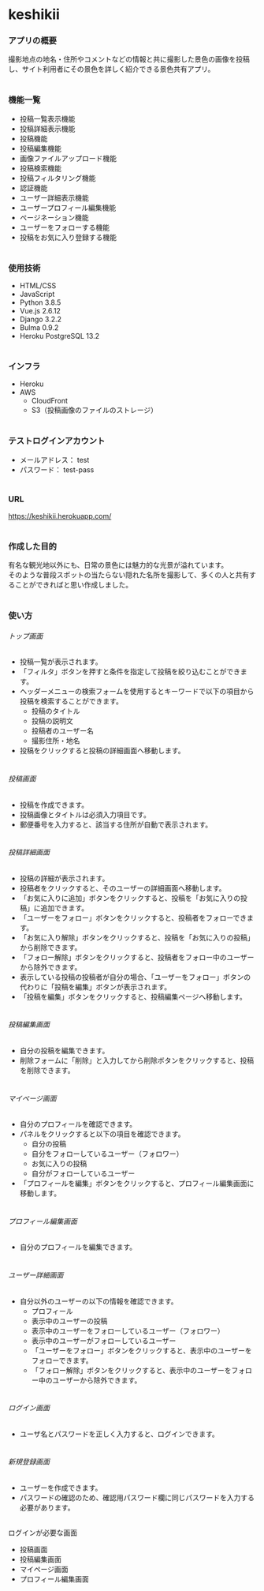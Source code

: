 # keshikii

### アプリの概要

撮影地点の地名・住所やコメントなどの情報と共に撮影した景色の画像を投稿し、サイト利用者にその景色を詳しく紹介できる景色共有アプリ。<br><br>


### 機能一覧

- 投稿一覧表示機能
- 投稿詳細表示機能
- 投稿機能
- 投稿編集機能
- 画像ファイルアップロード機能
- 投稿検索機能
- 投稿フィルタリング機能
- 認証機能
- ユーザー詳細表示機能
- ユーザープロフィール編集機能
- ページネーション機能
- ユーザーをフォローする機能
- 投稿をお気に入り登録する機能<br><br>


### 使用技術

- HTML/CSS
- JavaScript 
- Python 3.8.5
- Vue.js 2.6.12
- Django 3.2.2
- Bulma 0.9.2
- Heroku PostgreSQL 13.2<br><br>


### インフラ

- Heroku
- AWS
  - CloudFront
  - S3（投稿画像のファイルのストレージ）<br><br>


### テストログインアカウント

- メールアドレス： test
- パスワード： test-pass<br><br>


### URL

https://keshikii.herokuapp.com/<br><br>


### 作成した目的

有名な観光地以外にも、日常の景色には魅力的な光景が溢れています。<br>
そのような普段スポットの当たらない隠れた名所を撮影して、多くの人と共有することができればと思い作成しました。<br><br>


### 使い方

###### トップ画面
- 投稿一覧が表示されます。
- 「フィルタ」ボタンを押すと条件を指定して投稿を絞り込むことができます。
- ヘッダーメニューの検索フォームを使用するとキーワードで以下の項目から投稿を検索することができます。
  - 投稿のタイトル
  - 投稿の説明文
  - 投稿者のユーザー名
  - 撮影住所・地名
- 投稿をクリックすると投稿の詳細画面へ移動します。<br><br>

###### 投稿画面
- 投稿を作成できます。
- 投稿画像とタイトルは必須入力項目です。
- 郵便番号を入力すると、該当する住所が自動で表示されます。<br><br>

###### 投稿詳細画面
- 投稿の詳細が表示されます。
- 投稿者をクリックすると、そのユーザーの詳細画面へ移動します。
- 「お気に入りに追加」ボタンをクリックすると、投稿を「お気に入りの投稿」に追加できます。
- 「ユーザーをフォロー」ボタンをクリックすると、投稿者をフォローできます。
- 「お気に入り解除」ボタンをクリックすると、投稿を「お気に入りの投稿」から削除できます。
- 「フォロー解除」ボタンをクリックすると、投稿者をフォロー中のユーザーから除外できます。
- 表示している投稿の投稿者が自分の場合、「ユーザーをフォロー」ボタンの代わりに「投稿を編集」ボタンが表示されます。
- 「投稿を編集」ボタンをクリックすると、投稿編集ページへ移動します。<br><br>

###### 投稿編集画面
- 自分の投稿を編集できます。
- 削除フォームに「削除」と入力してから削除ボタンをクリックすると、投稿を削除できます。<br><br>

###### マイページ画面
- 自分のプロフィールを確認できます。
- パネルをクリックすると以下の項目を確認できます。
  - 自分の投稿
  - 自分をフォローしているユーザー（フォロワー）
  - お気に入りの投稿
  - 自分がフォローしているユーザー
- 「プロフィールを編集」ボタンをクリックすると、プロフィール編集画面に移動します。<br><br>

###### プロフィール編集画面
- 自分のプロフィールを編集できます。<br><br>

###### ユーザー詳細画面
- 自分以外のユーザーの以下の情報を確認できます。
  - プロフィール
  - 表示中のユーザーの投稿
  - 表示中のユーザーをフォローしているユーザー（フォロワー）
  - 表示中のユーザーがフォローしているユーザー
  - 「ユーザーをフォロー」ボタンをクリックすると、表示中のユーザーをフォローできます。
  - 「フォロー解除」ボタンをクリックすると、表示中のユーザーをフォロー中のユーザーから除外できます。<br><br>

###### ログイン画面
- ユーザ名とパスワードを正しく入力すると、ログインできます。<br><br>

###### 新規登録画面
- ユーザーを作成できます。
- パスワードの確認のため、確認用パスワード欄に同じパスワードを入力する必要があります。<br><br>

ログインが必要な画面

- 投稿画面
- 投稿編集画面
- マイページ画面
- プロフィール編集画面<br><br>
